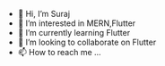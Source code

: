 - 👋 Hi, I’m Suraj
- 👀 I’m interested in MERN,Flutter
- 🌱 I’m currently learning Flutter
- 💞️ I’m looking to collaborate on Flutter
- 📫 How to reach me ...

<!---
MIB7978/MIB7978 is a ✨ special ✨ repository because its `README.md` (this file) appears on your GitHub profile.
You can click the Preview link to take a look at your changes.
--->
